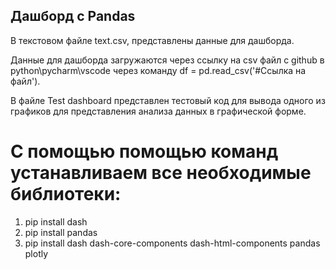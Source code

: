 ## Дашборд c Pandas

В текстовом файле text.csv, представлены данные для дашборда.

Данные для дашборда загружаются через ссылку на csv файл с github в python\pycharm\vscode через команду df = pd.read_csv('#Ссылка на файл').

В файле Test dashboard представлен тестовый код для вывода одного из графиков для представления анализа данных в графической форме. 

# С помощью помощью команд устанавливаем все необходимые библиотеки:
1.	pip install dash
2.	pip install pandas
3.	pip install dash dash-core-components dash-html-components pandas plotly

